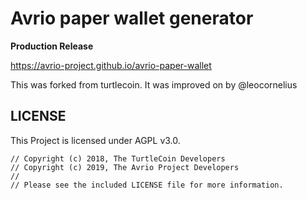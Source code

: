 # Avrio paper wallet generator

**Production Release**

https://avrio-project.github.io/avrio-paper-wallet

This was forked from turtlecoin. It was improved on by @leocornelius

## LICENSE

This Project is licensed under AGPL v3.0.

```
// Copyright (c) 2018, The TurtleCoin Developers
// Copyright (c) 2019, The Avrio Project Developers
//
// Please see the included LICENSE file for more information.
```
